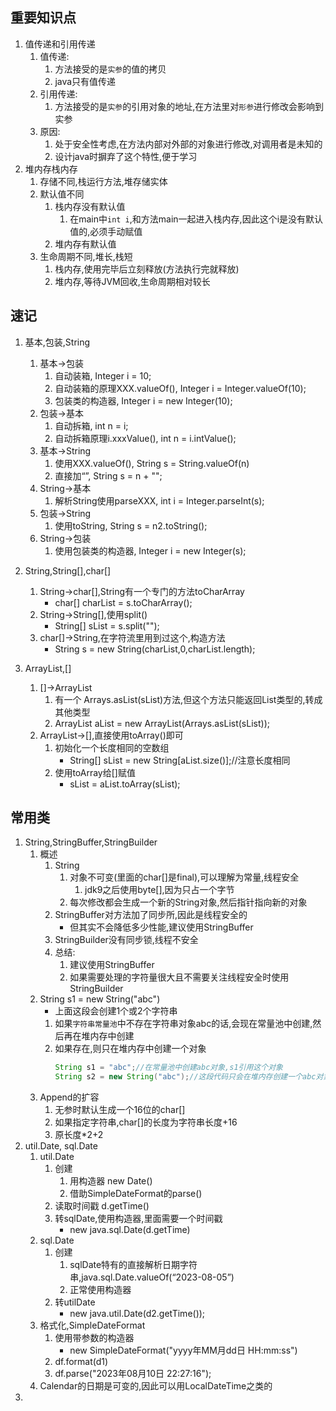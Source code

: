 ## 重要知识点
1. 值传递和引用传递
    1. 值传递:
        1. 方法接受的是`实参`的值的拷贝
        2. java只有值传递
    2. 引用传递:
        1. 方法接受的是`实参`的引用对象的地址,在方法里对`形参`进行修改会影响到实参
    3. 原因:
        1. 处于安全性考虑,在方法内部对外部的对象进行修改,对调用者是未知的
        2. 设计java时摒弃了这个特性,便于学习
2. 堆内存栈内存
    1. 存储不同,栈运行方法,堆存储实体
    2. 默认值不同
        1. 栈内存没有默认值
            1. 在main中`int i`,和方法main一起进入栈内存,因此这个i是没有默认值的,必须手动赋值
        2. 堆内存有默认值
    3. 生命周期不同,堆长,栈短
        1. 栈内存,使用完毕后立刻释放(方法执行完就释放)
        2. 堆内存,等待JVM回收,生命周期相对较长
## 速记
1. 基本,包装,String
    1. 基本->包装
        1. 自动装箱, Integer i = 10;
        2. 自动装箱的原理XXX.valueOf(), Integer i = Integer.valueOf(10);
        3. 包装类的构造器, Integer i = new Integer(10);
    2. 包装->基本
        1. 自动拆箱, int n = i;
        2. 自动拆箱原理i.xxxValue(), int n = i.intValue();
    3. 基本->String
        1. 使用XXX.valueOf(), String s = String.valueOf(n)
        2. 直接加“”, String s = n + "";
    4. String->基本
        1. 解析String使用parseXXX, int i = Integer.parseInt(s);
    5. 包装->String
        1. 使用toString, String s = n2.toString();
    6. String->包装
        1. 使用包装类的构造器, Integer i = new Integer(s);

2. String,String[],char[]
    1. String->char[],String有一个专门的方法toCharArray
        - char[] charList = s.toCharArray();
    2. String->String[],使用split()
        - String[] sList = s.split("");
    3. char[]->String,在字符流里用到过这个,构造方法
        - String s = new String(charList,0,charList.length);

3. ArrayList,[]
    1. []->ArrayList
        1. 有一个 Arrays.asList(sList)方法,但这个方法只能返回List类型的,转成其他类型
        2. ArrayList<String> aList = new ArrayList<String>(Arrays.asList(sList));
    2. ArrayList->[],直接使用toArray()即可
        1. 初始化一个长度相同的空数组
            - String[] sList = new String[aList.size()];//注意长度相同
        2. 使用toArray给[]赋值
            - sList = aList.toArray(sList);

## 常用类
1. String,StringBuffer,StringBuilder
    1. 概述
        1. String
            1. 对象不可变(里面的char[]是final),可以理解为常量,线程安全
                1. jdk9之后使用byte[],因为只占一个字节
            2. 每次修改都会生成一个新的String对象,然后指针指向新的对象
        2. StringBuffer对方法加了同步所,因此是线程安全的
            - 但其实不会降低多少性能,建议使用StringBuffer
        3. StringBuilder没有同步锁,线程不安全
        4. 总结:    
            1. 建议使用StringBuffer
            2. 如果需要处理的字符量很大且不需要关注线程安全时使用StringBuilder
    2. String s1 = new String("abc")
        - 上面这段会创建1个或2个字符串
        1. 如果`字符串常量池`中不存在字符串对象abc的话,会现在常量池中创建,然后再在堆内存中创建
        2. 如果存在,则只在堆内存中创建一个对象
            ```java
            String s1 = "abc";//在常量池中创建abc对象,s1引用这个对象
            String s2 = new String("abc");//这段代码只会在堆内存创建一个abc对象
            ```
    3. Append的扩容
        1. 无参时默认生成一个16位的char[]
        2. 如果指定字符串,char[]的长度为字符串长度+16
        3. 原长度*2+2
2. util.Date, sql.Date
    1. util.Date
        1. 创建
            1. 用构造器 new Date()
            2. 借助SimpleDateFormat的parse()
        2. 读取时间戳 d.getTime()
        3. 转sqlDate,使用构造器,里面需要一个时间戳
            - new java.sql.Date(d.getTime)
    2. sql.Date
        1. 创建
            1. sqlDate特有的直接解析日期字符串,java.sql.Date.valueOf(“2023-08-05”)
            2. 正常使用构造器
        2. 转utilDate
            - new java.util.Date(d2.getTime());
    3. 格式化,SimpleDateFormat
        1. 使用带参数的构造器
            - new SimpleDateFormat("yyyy年MM月dd日 HH:mm:ss")
        2. df.format(d1)
        3. df.parse("2023年08月10日 22:27:16");
    4. Calendar的日期是可变的,因此可以用LocalDateTime之类的
3. 



